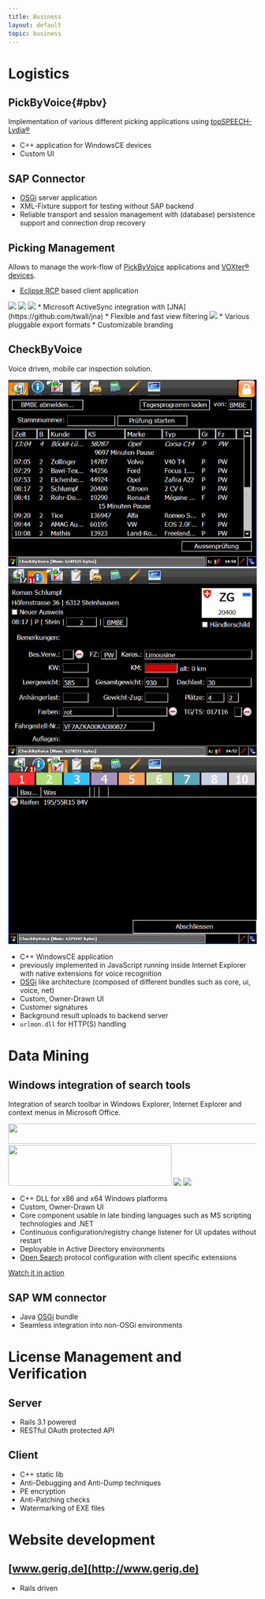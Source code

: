 ```yaml
---
title: Business
layout: default
topic: business
---
```


[osgi]: http://www.osgi.org


Logistics
=========


PickByVoice{#pbv}
-----------

Implementation of various different picking applications using [topSPEECH-Lydia&reg;](http://topsystem.de/en/logistics/topspeech.htm)
* C++ application for WindowsCE devices
* Custom UI


SAP Connector
-------------

* [OSGi][osgi] server application
* XML-Fixture support for testing without SAP backend
* Reliable transport and session management with (database) persistence support and connection drop recovery


Picking Management
--------------------

Allows to manage the work-flow of [PickByVoice](#pbv) applications and [VOXter&reg; devices](http://topsystem.de/en/logistics/voxter.htm).

* [Eclipse RCP](http://wiki.eclipse.org/index.php/Rich_Client_Platform) based client application
<img src="http://content.screencast.com/users/philk/folders/Jing/media/7cda80f0-294a-4053-990e-03bf0c4a2a9f/Gradient_branding.png"/>
<img src="http://content.screencast.com/users/philk/folders/Jing/media/d69218cd-50e8-47b9-a456-06a12c6de757/TaskByVoice_Audi_Monitor.png"/>
<img src="http://content.screencast.com/users/philk/folders/Jing/media/4be9f91b-d12a-4b79-bcdd-993903a8af6c/2009-04-01_2011.png"/>
* Microsoft ActiveSync integration with [JNA](https://github.com/twall/jna)
* Flexible and fast view filtering

<img src="http://content.screencast.com/users/philk/folders/Jing/media/b2d5cbb7-ea1e-4f77-9a23-3e6203f55175/Message_info_icon_old.png"/>
* Various pluggable export formats
* Customizable branding
 

CheckByVoice
------------

Voice driven, mobile car inspection solution.

![](images/cbv_daily.png)
![](images/cbv_overview.png)
![](images/cbv_results.png)

* C++ WindowsCE application	
* previously implemented in JavaScript running inside Internet Explorer with native extensions for voice recognition
* [OSGi][osgi] like architecture (composed of different bundles such as core, ui, voice, net)
* Custom, Owner-Drawn UI
* Customer signatures
* Background result uploads to backend server
* `urlmon.dll` for HTTP(S) handling

Data Mining
===========

Windows integration of search tools
-----------------------------------

Integration of search toolbar in Windows Explorer, Internet Explorer and context menus in Microsoft Office.

<img src="http://content.screencast.com/users/philk/folders/QwikFind/media/d568074e-e224-4761-adc1-cf7b29a54c76/cutbutton_.png" width="533" height="41" border="0"/>
<img src="http://content.screencast.com/users/philk/folders/Jing/media/7956aa2f-0aba-4002-808c-4a483f8791f7/QF_Popup.png" width="331" height="82" border="0"/>
<img src="http://content.screencast.com/users/philk/folders/Jing/media/85390304-7a68-43b0-8824-e0ff7c01b854/Office_XP_transparent_icons.png"/>
<img src="http://content.screencast.com/users/philk/folders/Jing/media/d2f359b8-bab7-4399-8d61-d3b7bfcfcea1/QF_Title_reflection.png"/>

* C++ DLL for x86 and x64 Windows platforms
* Custom, Owner-Drawn UI
* Core component usable in late binding languages such as MS scripting technologies and .NET
* Continuous configuration/registry change listener for UI updates without restart
* Deployable in Active Directory environments
* [Open Search](http://www.opensearch.org/Home) protocol configuration with client specific extensions

[Watch it in action](http://www.screencast.com/t/q6uATL2x)


SAP WM connector
----------------

* Java [OSGi][osgi] bundle
* Seamless integration into non-OSGi environments


License Management and Verification
===================================

Server
------

* Rails 3.1 powered
* RESTful OAuth protected API

Client
------

* C++ static lib
* Anti-Debugging and Anti-Dump techniques
* PE encryption
* Anti-Patching checks
* Watermarking of EXE files

Website development
===================

[www.gerig.de](http://www.gerig.de)
------------
* Rails driven


